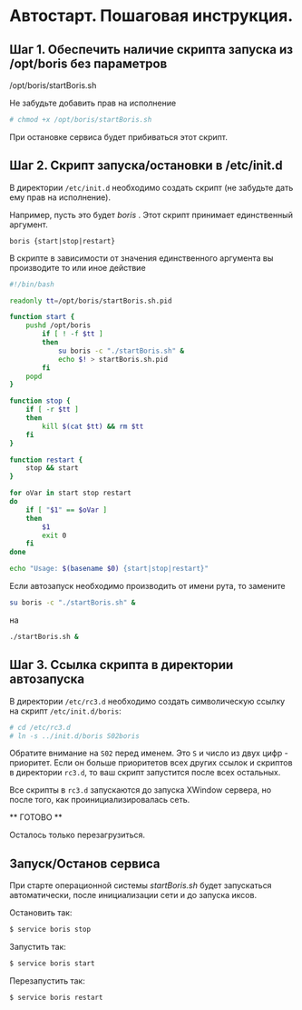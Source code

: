 # Автостарт. Пошаговая инструкция.

## Шаг 1. Обеспечить наличие скрипта запуска из /opt/boris без параметров

/opt/boris/startBoris.sh

Не забудьте добавить прав на исполнение
```bash
# chmod +x /opt/boris/startBoris.sh
```
При остановке сервиса будет прибиваться этот скрипт.

## Шаг 2. Скрипт запуска/остановки в /etc/init.d

В директории ```/etc/init.d``` необходимо создать скрипт (не забудьте дать ему прав на исполнение).

Например, пусть это будет *boris* . Этот скрипт принимает единственный аргумент.
```
boris {start|stop|restart}
```

В скрипте в зависимости от значения единственного аргумента вы производите то или иное действие
```bash
#!/bin/bash

readonly tt=/opt/boris/startBoris.sh.pid

function start {
	pushd /opt/boris
		if [ ! -f $tt ]
		then
			su boris -c "./startBoris.sh" &
			echo $! > startBoris.sh.pid
		fi
	popd
}

function stop {
	if [ -r $tt ]
	then
		kill $(cat $tt) && rm $tt
	fi
}

function restart {
	stop && start
}

for oVar in start stop restart
do
	if [ "$1" == $oVar ]
	then
		$1
		exit 0
	fi
done

echo "Usage: $(basename $0) {start|stop|restart}"
```
Если автозапуск необходимо производить от имени рута, то замените
```bash
su boris -c "./startBoris.sh" &
```
на
```bash
./startBoris.sh &
```

## Шаг 3. Ссылка скрипта в директории автозапуска

В директории ```/etc/rc3.d``` необходимо создать символическую ссылку на скрипт ```/etc/init.d/boris```:
```bash
# cd /etc/rc3.d
# ln -s ../init.d/boris S02boris
```
Обратите внимание на ```S02``` перед именем. Это ```S``` и число из двух цифр - приоритет. Если он больше приоритетов всех других ссылок и скриптов в директории ```rc3.d```, то ваш скрипт запустится после всех остальных.

Все скрипты в ```rc3.d``` запускаются до запуска XWindow сервера, но после того, как проинициализировалась сеть.

** ГОТОВО **

Осталось только перезагрузиться.

## Запуск/Останов сервиса

При старте операционной системы *startBoris.sh* будет запускаться автоматически, после инициализации сети и до запуска иксов.

Остановить так:
```bash
$ service boris stop
```

Запустить так:
```bash
$ service boris start
```

Перезапустить так:
```bash
$ service boris restart
```
